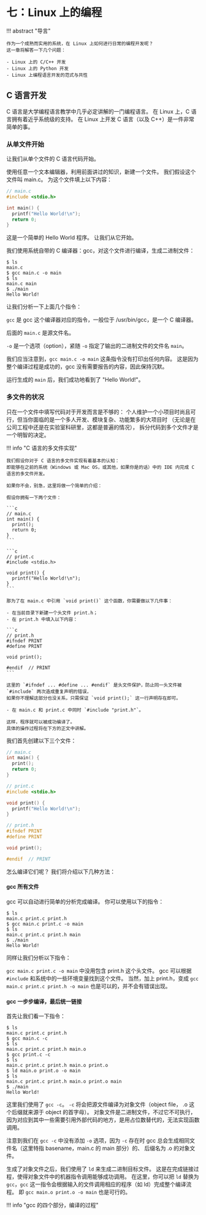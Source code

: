 # 七：Linux 上的编程

!!! abstract "导言"

    作为一个成熟而实用的系统，在 Linux 上如何进行日常的编程开发呢？
    这一章将解答一下几个问题：

    - Linux 上的 C/C++ 开发
    - Linux 上的 Python 开发
    - Linux 上编程语言开发的范式与共性

## C 语言开发

C 语言是大学编程语言教学中几乎必定讲解的一门编程语言。
在 Linux 上，C 语言拥有着近乎系统级的支持。
在 Linux 上开发 C 语言（以及 C++）是一件非常简单的事。

### 从单文件开始

让我们从单个文件的 C 语言代码开始。

使用任意一个文本编辑器，利用前面讲过的知识，新建一个文件。
我们假设这个文件叫 main.c。
为这个文件填上以下内容：

```c
// main.c
#include <stdio.h>

int main() {
  printf("Hello World!\n");
  return 0;
}
```

这是一个简单的 Hello World 程序。
让我们从它开始。

我们使用系统自带的 C 编译器：gcc，对这个文件进行编译，生成二进制文件：

```console
$ ls
main.c
$ gcc main.c -o main
$ ls
main.c main
$ ./main
Hello World!
```

让我们分析一下上面几个指令：

`gcc` 是 gcc 这个编译器对应的指令，一般位于 /usr/bin/gcc，是一个 C 编译器。

后面的 `main.c` 是源文件名。

`-o` 是一个选项（option），紧随 `-o` 指定了输出的二进制文件的文件名 `main`。

我们应当注意到，`gcc main.c -o main` 这条指令没有打印出任何内容。
这是因为整个编译过程是成功的，gcc 没有需要报告的内容，因此保持沉默。

运行生成的 `main` 后，我们成功地看到了 "Hello World!"。

### 多文件的状况

只在一个文件中填写代码对于开发而言是不够的：
个人维护一个小项目时尚且可行，但当你面临的是一个多人开发、模块复杂、功能繁多的大项目时
（无论是在公司工程中还是在实验室科研里，这都是普遍的情况），
拆分代码到多个文件才是一个明智的决定。

!!! info "C 语言的多文件实现"

    我们假设你对于 C 语言的多文件实现有着基本的认知：
    即能够在之前的系统（Windows 或 Mac OS，或其他，如果你是的话）中的 IDE 内完成 C 语言的多文件开发。

    如果你不会，别急，这里将做一个简单的介绍：

    假设你拥有一下两个文件：

    ```c
    // main.c
    int main() {
      print();
      return 0;
    }
    ```

    ```c
    // print.c
    #include <stdio.h>

    void print() {
      printf("Hello World!\n");
    }
    ```

    那为了在 main.c 中引用 `void print()` 这个函数，你需要做以下几件事：

    - 在当前目录下新建一个头文件 print.h；
    - 在 print.h 中填入以下内容：

    ```c
    // print.h
    #ifndef PRINT
    #define PRINT

    void print();

    #endif  // PRINT
    ```

    这里的 `#ifndef ... #define ... #endif` 是头文件保护，防止同一头文件被 `#include` 两次造成重复声明的错误，
    如果你不理解这部分也没关系，只需保证 `void print();` 这一行声明存在即可。

    - 在 main.c 和 print.c 中同时 `#include "print.h"`。

    这样，程序就可以被成功编译了。
    具体的操作过程将在下方的正文中讲解。

我们首先创建以下三个文件：

```c
// main.c
int main() {
  print();
  return 0;
}
```

```c
// print.c
#include <stdio.h>

void print() {
  printf("Hello World!\n");
}
```

```c
// print.h
#ifndef PRINT
#define PRINT

void print();

#endif  // PRINT
```

怎么编译它们呢？
我们将介绍以下几种方法：

#### gcc 所有文件

gcc 可以自动进行简单的分析完成编译。
你可以使用以下的指令：

```console
$ ls
main.c print.c print.h
$ gcc main.c print.c -o main
$ ls
main.c print.c print.h main
$ ./main
Hello World!
```

同样让我们分析以下指令：

`gcc main.c print.c -o main` 中没用包含 print.h 这个头文件。
gcc 可以根据 `#include` 和系统中的一些环境变量找到这个文件。
当然，加上 print.h，变成 `gcc main.c print.c print.h -o main` 也是可以的，并不会有错误出现。

#### gcc 一步步编译，最后统一链接

首先让我们看一下指令：

```console
$ ls
main.c print.c print.h
$ gcc main.c -c
$ ls
main.c print.c print.h main.o
$ gcc print.c -c
$ ls
main.c print.c print.h main.o print.o
$ ld main.o print.o -o main
$ ls
main.c print.c print.h main.o print.o main
$ ./main
Hello World!
```

这里我们使用了 `gcc -c`。
`-c` 将会把源文件编译为对象文件（object file， .o 这个后缀就来源于 object 的首字母）。
对象文件是二进制文件，不过它不可执行，因为对应到其中一些需要引用外部代码的地方，是用占位数替代的，无法实现函数调用。

注意到我们在 `gcc -c` 中没有添加 `-o` 选项，因为 `-c` 存在时 gcc 总会生成相同文件名（这里特指 basename，main.c 的 main 部分）的、
后缀名为 .o 的对象文件。

生成了对象文件之后，我们使用了 `ld` 来生成二进制目标文件。
这是在完成链接过程，使得对象文件中的机器指令调用能够成功调用。
在这里，你可以把 `ld` 替换为 `gcc`，`gcc` 这一指令会根据输入的文件调用相应的程序（如 ld）完成整个编译流程。
即 `gcc main.o print.o -o main` 也是可行的。

!!! info "gcc 的四个部分，编译的过程"
    <!--TODO-->

